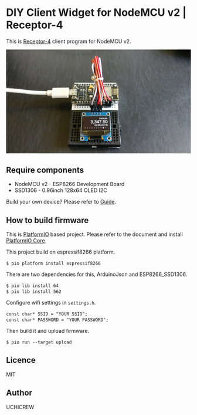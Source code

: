 DIY Client Widget for NodeMCU v2 | Receptor-4
====

This is [Receptor-4](http://receptor-4.appspot.com) client program for NodeMCU v2.

![do-it-yourself](https://raw.githubusercontent.com/uchicrew/receptor-4-esp8266/master/image.jpg)


## Require components

* NodeMCU v2 - ESP8266 Development Board
* SSD1306 - 0.96inch 128x64 OLED I2C

Build your own device?
Please refer to [Guide](http://receptor-4.appspot.com/doc/diy-esp8266-widget-guide.en.html).


## How to build firmware

This is [PlatformIO](http://platformio.org/) based project.
Please refer to the document and install [PlatformIO Core](http://docs.platformio.org/en/latest/core.html).

This project build on espressif8266 platform.

    $ pio platform install espressif8266

There are two dependencies for this, ArduinoJson and ESP8266_SSD1306.

    $ pio lib install 64
    $ pio lib install 562

Configure wifi settings in `settings.h`.

    const char* SSID = "YOUR SSID";
    const char* PASSWORD = "YOUR PASSWORD";

Then build it and upload firmware.

    $ pio run --target upload


## Licence

MIT

## Author

UCHICREW
